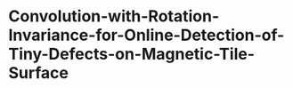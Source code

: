 # Convolution-with-Rotation-Invariance-for-Online-Detection-of-Tiny-Defects-on-Magnetic-Tile-Surface